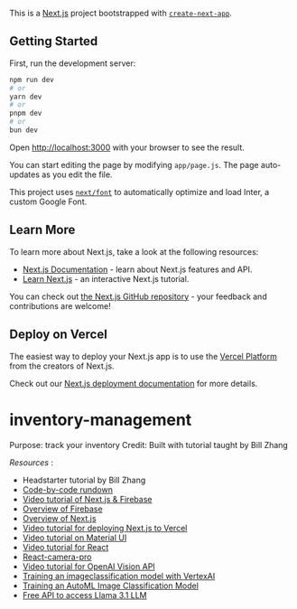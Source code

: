 This is a [Next.js](https://nextjs.org/) project bootstrapped with [`create-next-app`](https://github.com/vercel/next.js/tree/canary/packages/create-next-app).

## Getting Started

First, run the development server:

```bash
npm run dev
# or
yarn dev
# or
pnpm dev
# or
bun dev
```

Open [http://localhost:3000](http://localhost:3000) with your browser to see the result.

You can start editing the page by modifying `app/page.js`. The page auto-updates as you edit the file.

This project uses [`next/font`](https://nextjs.org/docs/basic-features/font-optimization) to automatically optimize and load Inter, a custom Google Font.

## Learn More

To learn more about Next.js, take a look at the following resources:

- [Next.js Documentation](https://nextjs.org/docs) - learn about Next.js features and API.
- [Learn Next.js](https://nextjs.org/learn) - an interactive Next.js tutorial.

You can check out [the Next.js GitHub repository](https://github.com/vercel/next.js/) - your feedback and contributions are welcome!

## Deploy on Vercel

The easiest way to deploy your Next.js app is to use the [Vercel Platform](https://vercel.com/new?utm_medium=default-template&filter=next.js&utm_source=create-next-app&utm_campaign=create-next-app-readme) from the creators of Next.js.

Check out our [Next.js deployment documentation](https://nextjs.org/docs/deployment) for more details.
# inventory-management
Purpose: track your inventory 
Credit: Built with tutorial taught by Bill Zhang 

*Resources* :
- Headstarter tutorial by Bill Zhang
- [Code-by-code rundown ](https://medium.com/@billzhangsc/building-an-inventory-management-app-with-next-js-react-and-firebase-e9647a61eb82) 
- [Video tutorial of Next.js & Firebase](https://www.youtube.com/watch?v=uikATllLdRc)
- [Overview of Firebase](https://www.youtube.com/watch?v=p9pgI3Mg-So)
- [Overview of Next.js](https://www.youtube.com/watch?v=FB-sKY63AWo)
- [Video tutorial for deploying Next.js to Vercel](https://www.youtube.com/watch?v=2HBIzEx6IZA)
- [Video tutorial on Material UI](https://www.youtube.com/watch?v=FB-sKY63AWo)
- [Video tutorial for React](https://www.youtube.com/watch?v=FB-sKY63AWo)
- [React-camera-pro](https://www.npmjs.com/package/react-camera-pro)
- [Video tutorial for OpenAI Vision API](https://www.youtube.com/watch?v=ZjkS11DSeEk)
- [Training an imageclassification model with VertexAI](https://www.youtube.com/watch?v=8jM9Gmm9Bsw)
- [Training an AutoML Image Classification Model](https://cloud.google.com/vertex-ai/docs/tutorials/image-classification-automl/training)
- [Free API to access Llama 3.1 LLM](https://openrouter.ai/models/meta-llama/llama-3.1-8b-instruct:free)
